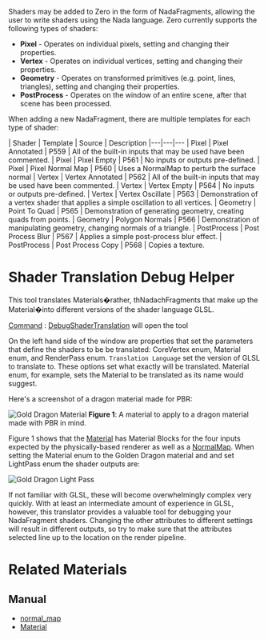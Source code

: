 Shaders may be added to Zero in the form of NadaFragments, allowing the user to write shaders using the Nada language. Zero currently supports the following types of shaders:

 - **Pixel** - Operates on individual pixels, setting and changing their properties.
 - **Vertex** - Operates on individual vertices, setting and changing their properties.
 - **Geometry** - Operates on transformed primitives (e.g. point, lines,  triangles), setting and changing their properties.
 - **PostProcess** - Operates on the window of an entire scene, after that scene has been processed.

When adding a new NadaFragment, there are multiple templates for each type of shader:

| Shader | Template | Source | Description
|---|---|---
| Pixel | Pixel Annotated | P559 | All of the built-in inputs  that may be used have been commented.
| Pixel | Pixel Empty | P561 |  No inputs or outputs pre-defined.
| Pixel | Pixel Normal Map | P560 | Uses a NormalMap to perturb the surface normal
| Vertex | Vertex Annotated | P562 | All of the built-in inputs that may be used have been commented.
| Vertex | Vertex Empty | P564 | No inputs or outputs pre-defined.
| Vertex | Vertex Oscillate | P563 | Demonstration of a vertex shader that applies a simple oscillation to all vertices.
| Geometry | Point To Quad | P565 | Demonstration of generating geometry, creating quads from points.
| Geometry | Polygon Normals | P566 | Demonstration of manipulating geometry, changing normals of a triangle.
| PostProcess | Post Process Blur | P567 | Applies a simple post-process blur effect.
| PostProcess | Post Process Copy | P568 | Copies a texture.


 # Shader Translation Debug Helper

This tool translates Materials�rather, thNadachFragments that make up the Material�into different versions of the shader language GLSL.

[Command](https://github.com/zeroengineteam/ZeroDocs/blob/master/zero_editor_documentation/zeromanual/editor/editorcommands/commands.markdown) : [ DebugShaderTranslation](https://github.com/zeroengineteam/ZeroDocs/blob/master/code_reference/command_reference.markdown#debugshadertranslation) will open the tool

On the left hand side of the window are properties that set the parameters that define the shaders to be be translated: CoreVertex enum, Material enum, and RenderPass enum. `Translation Language` set the version of GLSL to translate to.  These options set what exactly will be translated. Material enum, for example, sets the Material to be translated as its name would suggest.

Here's a screenshot of a dragon material made for PBR:



![Gold Dragon Material](https://media.githubusercontent.com/media/zeroengineteam/ZeroFiles/master/doc_files/88445.png) **Figure 1**: A material to apply to a dragon material made with PBR in mind.


Figure 1 shows that the [Material](https://github.com/zeroengineteam/ZeroDocs/blob/master/zero_editor_documentation/zeromanual/graphics/materials/materials_overview.markdown) has Material Blocks for the four inputs expected by the physically-based renderer as well as a [NormalMap](https://github.com/zeroengineteam/ZeroDocs/blob/master/zero_editor_documentation/zeromanual/graphics/materials/normal_map.markdown). When setting the Material enum to the Golden Dragon material and and set LightPass enum the shader outputs are:



![Gold Dragon Light Pass](https://media.githubusercontent.com/media/zeroengineteam/ZeroFiles/master/doc_files/88447.png)


If not familiar with GLSL, these will become overwhelmingly complex very quickly. With at least an intermediate amount of experience in GLSL, however, this translator provides a valuable tool for debugging your NadaFragment shaders. Changing the other attributes to different settings will result in different outputs, so try to make sure that the attributes selected line up to the location on the render pipeline.

 # Related Materials
 ## Manual
- [normal_map](https://github.com/zeroengineteam/ZeroDocs/blob/master/zero_editor_documentation/zeromanual/graphics/materials/normal_map.markdown)
- [Material](https://github.com/zeroengineteam/ZeroDocs/blob/master/zero_editor_documentation/zeromanual/graphics/materials/materials_overview.markdown)
 

 